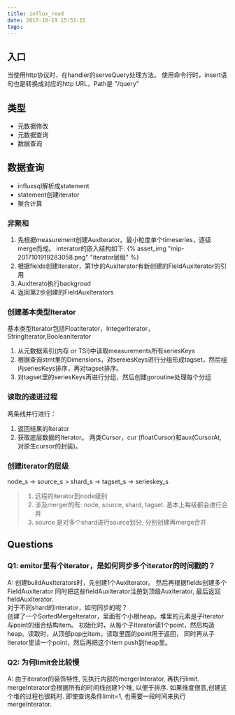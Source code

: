 ```yaml
---
title: influx_read
date: 2017-10-19 15:51:15
tags:
---
```

## 入口
当使用http协议时，在handler的serveQuery处理方法。
使用命令行时，insert语句也是转换成对应的http URL，Path是 "/query"

## 类型
+ 元数据修改
+ 元数据查询
+ 数据查询

## 数据查询
+ influxsql解析成statement
+ statement创建iterator
+ 聚合计算

### 非聚和
1. 先根据measurement创建AuxIterator。最小粒度单个timeseries，逐级merge而成。
interator的嵌入结构如下:
{% asset_img "mip-2017101919283058.png" "iterator层级" %}
2. 根据fields创建iterator，第1步的AuxIterator有新创建的FieldAuxIterator的引用
3. AuxIterato执行backgroud
4. 返回第2步创建的FieldAuxIterators

### 创建基本类型Iterator
基本类型Iterator包括FloatIterator，IntegerIterator，StringIterator,BooleanIterator
1. 从元数据索引(内存 or TSI)中读取measurements所有seriesKeys
2. 根据查询stmt里的Dimensions，对sereiesKeys进行分组形成tagset，然后组内seriesKeys排序，再对tagset排序。
3. 对tagset里的seriesKeys再进行分组，然后创建goroutine处理每个分组

### 读取的递进过程
两条线并行进行：
1. 返回结果的Iterator
2. 获取底层数据的Iterator。
    两类Cursor，cur (floatCursor)和aux(CursorAt, 对原生cursor的封装)。

### 创建iterator的层级
node_s -> source_s > shard_s -> tagset_s -> serieskey_s
> 1. 远程的iterator到node级别
> 2. 涉及merger的有: node, source, shard, tagset. 基本上每级都会进行合并
> 3. source 是对多个shard进行source划分, 分别创建再merge合并

## Questions
### Q1: emitor里有个iterator，是如何同步多个iterator的时间戳的？
A: 创建buildAuxIterators时，先创建1个AuxIterator。 然后再根据fields创建多个FieldAuxIterator
同时把这些fieldAuxIterator注册到顶级AuxIterator, 最后返回fieldAuxIterator.   
   对于不同shard的interator，如何同步的呢？  
创建了一个SortedMergeIterator，里面有个小根heap。堆里的元素是子Iterator与point的组合结构item。
初始化时，从每个子Iterator读1个point，然后构造heap。读取时，从顶部pop出item，读取里面的point用于返回，
同时再从子Iterator里读一个point，然后再把这个item push到heap里。

### Q2: 为何limit会比较慢
A: 由于iterator的装饰特性, 先执行内部的mergerInterator, 再执行limit.  mergeInterator会根据所有的时间线创建1个堆,
以便于排序. 如果维度很高,创建这个堆的过程也很耗时. 即使查询条件limit=1, 也需要一段时间来执行mergeInterator.
